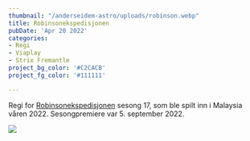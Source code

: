 ```yaml
---
thumbnail: "/anderseidem-astro/uploads/robinson.webp"
title: Robinsonekspedisjonen
pubDate: 'Apr 20 2022'
categories:
- Regi
- Viaplay
- Strix Fremantle
project_bg_color: '#C2CACB'
project_fg_color: '#111111'

---
```

Regi for [Robinsonekspedisjonen](https://viaplay.no/serier/robinsonekspedisjonen) sesong 17, som ble spilt inn i Malaysia våren 2022. Sesongpremiere var 5. september 2022.






![](/anderseidem-astro/uploads/symesterskapet.jpg)